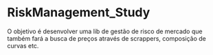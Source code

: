 # RiskManagement_Study
O objetivo é desenvolver uma lib de gestão de risco de mercado que também fará a busca de preços através de scrappers, composição de curvas etc.
